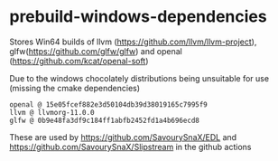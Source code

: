 # prebuild-windows-dependencies

Stores Win64 builds of llvm (https://github.com/llvm/llvm-project), glfw(https://github.com/glfw/glfw) and openal (https://github.com/kcat/openal-soft)

Due to the windows chocolately distributions being unsuitable for use (missing the cmake dependencies)

```
openal @ 15e05fcef882e3d50104db39d38019165c7995f9
llvm @ llvmorg-11.0.0
glfw @ 0b9e48fa3df9c184ff1abfb2452fd1a4b696ecd8
```

These are used by https://github.com/SavourySnaX/EDL and https://github.com/SavourySnaX/Slipstream in the github actions
